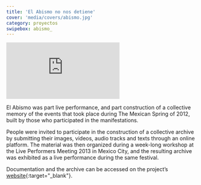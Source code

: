 ```yaml
---
title: 'El Abismo no nos detiene'
cover: 'media/covers/abismo.jpg'
category: proyectos
swipebox: abismo_
---
```

<div class="video-wrapper video-wrapper-16x9">
  <iframe src="https://player.vimeo.com/video/77638955?byline=0&amp;portrait=0" frameborder="0" allowfullscreen="allowfullscreen"></iframe>
</div>

El Abismo was part live performance, and part construction of a collective memory of the events that took place during The Mexican Spring of 2012, built by those who participated in the manifestations.

People were invited to participate in the construction of a collective archive by submitting their images, videos, audio tracks and texts through an online platform. The material was then organized during a week-long workshop at the Live Performers Meeting 2013 in Mexico City, and the resulting archive was exhibited as a live performance during the same festival.

Documentation and the archive can be accessed on the project’s [website](http://astrovandalistas.cc/abismo/){:target="_blank"}.

